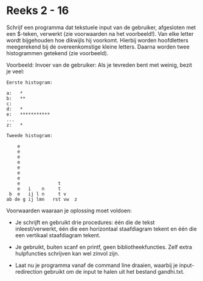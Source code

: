 # Reeks 2 - 16
Schrijf een programma dat tekstuele input van de gebruiker, afgesloten met een $-teken, verwerkt
(zie voorwaarden na het voorbeeld!). Van elke letter wordt bijgehouden hoe dikwijls hij voorkomt. Hierbij worden
hoofdletters meegerekend bij de overeenkomstige kleine letters. Daarna worden twee histogrammen getekend
(zie voorbeeld).

Voorbeeld: Invoer van de gebruiker: Als je tevreden bent met weinig, bezit je veel:

    Eerste histogram:

    a:   *
    b:   **
    c:
    d:   *
    e:   ***********
    ...
    z:   *

    Tweede histogram:

        e
        e
        e
        e
        e
        e
        e
        e              t
        e   i    n     t
     b  e   ij l n     t v
    ab de g ij lmn   rst vw  z

Voorwaarden waaraan je oplossing moet voldoen:

- Je schrijft en gebruikt drie procedures: één die de tekst inleest/verwerkt, één die een horizontaal staafdiagram tekent en één die een vertikaal staafdiagram tekent. 
 
 
- Je gebruikt, buiten scanf en printf, geen bibliotheekfuncties. Zelf extra hulpfuncties schrijven kan wel zinvol zijn.


- Laat nu je programma vanaf de command line draaien, waarbij je input-redirection gebruikt om de input te halen uit het
  bestand gandhi.txt.
